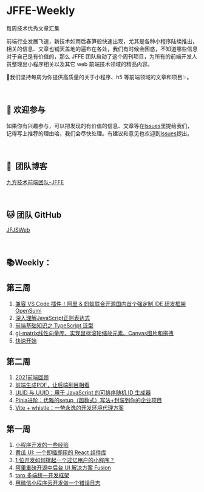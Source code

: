 # JFFE-Weekly
每周技术优秀文章汇集

前端行业发展飞速，新技术如雨后春笋般快速出现，尤其是各种小程序陆续推出，相关的信息、文章也铺天盖地的遍布在各处，我们有时候会困惑，不知道哪些信息对于自己是有价值的，那么 JFFE 团队启动了这个周刊项目，为所有的前端开发人员整理出小程序相关以及其它 web 前端技术领域的精品内容。

:honeybee:我们坚持每周为你提供高质量的关于小程序、h5 等前端领域的文章和项目:sparkles:。

<br />

## :clap: 欢迎参与 ​

如果你有兴趣参与，可以把发现的有价值的信息、文章等在[Issues](https://github.com/jffrontend/JFFE-Weekly/issues)里提给我们，记得写上推荐的理由哈，我们会尽快处理。有建议和意见也欢迎到[Issues](https://github.com/jffrontend/JFFE-Weekly/issues)提出。

<br />

## :steam_locomotive: ​ 团队博客

[九方技术前端团队-JFFE](https://segmentfault.com/u/jfjsweb)

<br />

## :cat: 团队 GitHub

[JFJSWeb](https://github.com/jffrontend)

<br />

## :books: ​Weekly：

## 第三周

1. [兼容 VS Code 插件！阿里 & 蚂蚁联合开源国内⾸个强定制 IDE 研发框架 OpenSumi](https://www.infoq.cn/article/8gJqG7iWYkxLSRiuafDI)
2. [深入理解JavaScript正则表达式](https://juejin.cn/post/7070408757594816542)
3. [前端基础知识之 TypeScript 泛型](https://juejin.cn/post/7070392938915692552)
4. [gl-matrix线性向量库、实现鼠标滚轮缩放元素、Canvas图片和拖拽](https://segmentfault.com/a/1190000041443525)
5. [快速开始](https://opensumi.com/zh/docs/integrate/quick-start/web)

## 第二周

1. [2021前端回顾](https://juejin.cn/post/7046752311900635173)
2. [前端生成PDF，让后端刮目相看](https://segmentfault.com/a/1190000041447795)
3. [ULID 与 UUID：用于 JavaScript 的可排序随机 ID 生成器](https://segmentfault.com/a/1190000041439197)
4. [Pinia进阶：优雅的setup（函数式）写法+封装到你的企业项目](https://cloud.tencent.com/developer/article/1945421)
5. [Vite + whistle：一劳永逸的开发环境代理方案](https://cloud.tencent.com/developer/article/1945422)


## 第一周

1. [小程序开发的一些经验](https://zhuanlan.zhihu.com/p/25126957)
2. [黄瓜 UI: 一个即插即用的 React 组件库](https://juejin.im/post/5c233564e51d455d382ebeaa)
3. [1 位开发如何撑起一个过亿用户的小程序？](https://juejin.im/post/5c248f0ff265da611c270815)
4. [阿里重磅开源中后台 UI 解决方案 Fusion](https://fusion.design/)
5. [taro 多端统一开发框架](https://github.com/NervJS/taro)
6. [用微信小程序云开发做一个错误日志](http://www.wxapp-union.com/article-4785-1.html)
